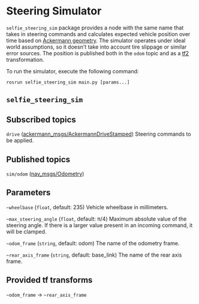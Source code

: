 # Steering Simulator

`selfie_steering_sim` package provides a node with the same name that takes in steering commands and calculates expected vehicle position over time based on [Ackermann geometry](https://en.wikipedia.org/wiki/Ackermann_steering_geometry). The simulator operates under ideal world assumptions, so it doesn't take into account tire slippage or similar error sources. The position is published both in the `odom` topic and as a [tf2](http://wiki.ros.org/tf2) transformation.

To run the simulator, execute the following command:
```
rosrun selfie_steering_sim main.py [params...]
```

## `selfie_steering_sim`

## Subscribed topics

`drive` ([ackermann_msgs/AckermannDriveStamped](http://docs.ros.org/api/ackermann_msgs/html/msg/AckermannDriveStamped.html))
Steering commands to be applied.

## Published topics

`sim/odom` ([nav_msgs/Odometry](http://docs.ros.org/melodic/api/nav_msgs/html/msg/Odometry.html))

## Parameters

`~wheelbase` (`float`, default: 235)
Vehicle wheelbase in millimeters.

`~max_steering_angle` (`float`, default: π/4)
Maximum absolute value of the steering angle. If there is a larger value present in an incoming command, it will be clamped.

`~odom_frame` (`string`, default: odom)
The name of the odometry frame.

`~rear_axis_frame` (`string`, default: base_link)
The name of the rear axis frame.

## Provided tf transforms

`~odom_frame` → `~rear_axis_frame`
